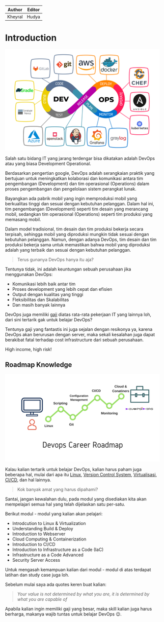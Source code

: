 | Author  | Editor |
| ------- | ------ |
| Kheyral | Hudya  |

# Introduction

![](assets/apa-itu-devops-ilustrasi.jpeg)

Salah satu bidang IT yang jarang terdengar bisa dikatakan adalah DevOps atau yang biasa Development Operational.

Berdasarkan pengertian google, DevOps adalah serangkaian praktik yang bertujuan untuk meningkatkan kolaborasi dan komunikasi antara tim pengembangan (Development) dan tim operasional (Operations) dalam proses pengembangan dan pengelolaan sistem perangkat lunak.

Bayangkan ada pabrik mobil yang ingin memproduksi mobil yang berkualitas tinggi dan sesuai dengan kebutuhan pelanggan. Dalam hal ini, tim pengembangan (Development) seperti tim desain yang merancang mobil, sedangkan tim operasional (Operations) seperti tim produksi yang memasang mobil.

Dalam model tradisional, tim desain dan tim produksi bekerja secara terpisah, sehingga mobil yang diproduksi mungkin tidak sesuai dengan kebutuhan pelanggan. Namun, dengan adanya DevOps, tim desain dan tim produksi bekerja sama untuk memastikan bahwa mobil yang diproduksi adalah yang terbaik dan sesuai dengan kebutuhan pelanggan.

> Terus gunanya DevOps hanya itu aja?

Tentunya tidak, ini adalah keuntungan sebuah perusahaan jika menggunakan DevOps:

- Komunikasi lebih baik antar tim
- Proses development yang lebih cepat dan efisien
- Output dengan kualitas yang tinggi
- Fleksibilitas dan Skalabilitas
- Dan masih banyak lainnya

DevOps juga memiliki [gaji](https://www.jobstreet.co.id/id/career-advice/role/devops-engineer/salary) diatas rata-rata pekerjaan IT yang lainnya loh, dari sini tertarik gak untuk belajar DevOps?

Tentunya gaji yang fantastis ini juga sejalan dengan resikonya ya, karena DevOps akan berurusan dengan server, maka sekali kesalahan juga dapat berakibat fatal terhadap cost infrastructure dari sebuah perusahaan.

High income, high risk!

## Roadmap Knowledge

![DevOps Roadmap Career](assets/Devops-Career-Roadmap-1.jpg)

Kalau kalian tertarik untuk belajar DevOps, kalian harus paham juga beberapa hal, mulai dari apa itu [Linux](https://opensource.com/resources/linux), [Version Control System](https://git-scm.com/book/id/v2/Memulai-Tentang-Version-Control#:~:text=Sistem%20Version%20Control%20Lokal,juga%20sangat%20rentan%20terkena%20galat.), [Virtualisasi](https://aws.amazon.com/id/what-is/virtualization/), [CI/CD](https://www.dicoding.com/blog/apa-itu-ci-cd/), dan hal lainnya.

> Kok banyak amat yang harus dipahami?

Santai, jangan kewalahan dulu, pada modul yang disediakan kita akan mempelajari semua hal yang telah dijelaskan satu per-satu.

Berikut modul - modul yang kalian akan pelajari:

- Introdcution to Linux & Virtualization
- Understanding Build & Deploy
- Introduction to Webserver
- Cloud Computing & Containerization
- Introduction to CI/CD
- Introduction to Infrastructure as a Code (IaC)
- Infrastructure as a Code Advanced
- Security Server Access

Untuk mengasah kemampuan kalian dari modul - modul di atas terdapat latihan dan study case juga loh.

Sebelum mulai saya ada quotes keren buat kalian:

> _Your value is not determined by what you are, it is determined by what you are capable of_

Apabila kalian ingin memiliki gaji yang besar, maka skill kalian juga harus berharga, makanya wajib tuntas untuk belajar DevOps 😉.
